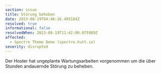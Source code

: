 ```yaml
---
section: issue
title: Störung behoben
date: 2023-08-19T04:46:16.495184Z
resolved: true
informational: false
resolvedWhen: 2023-08-19T11:42:00.075989Z
affected:
  - Spectre Theme Demo (spectre.hutt.io)
severity: disrupted
---
```

Der Hoster hat ungeplante Wartungsarbeiten vorgenommen um die über Stunden andauernde Störung zu beheben.

        
